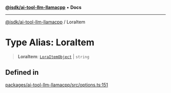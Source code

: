 [**@isdk/ai-tool-llm-llamacpp**](../README.md) • **Docs**

***

[@isdk/ai-tool-llm-llamacpp](../globals.md) / LoraItem

# Type Alias: LoraItem

> **LoraItem**: [`LoraItemObject`](../interfaces/LoraItemObject.md) \| `string`

## Defined in

[packages/ai-tool-llm-llamacpp/src/options.ts:151](https://github.com/isdk/ai-tool-llm-llamacpp.js/blob/4a295abe49bf283a8ebce2bd5c5b428e7aeec859/src/options.ts#L151)
